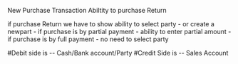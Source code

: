 New Purchase Transaction
Abiltity
to purchase Return


if purchase Return we have to show ability to select party - or create a newpart - if purchase is by partial payment - ability to enter partial amount - if purchase is by full payment - no need to select party

#Debit side is  -- Cash/Bank account/Party
#Credit Side is -- Sales Account